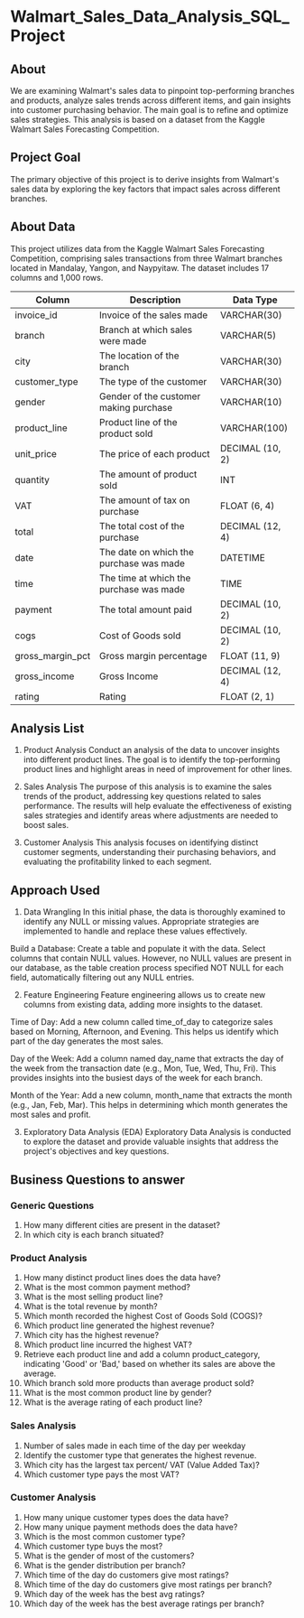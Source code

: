# Walmart_Sales_Data_Analysis_SQL_Project

## About

We are examining Walmart's sales data to pinpoint top-performing branches and products, analyze sales trends across different items, and gain insights into customer purchasing behavior. The main goal is to refine and optimize sales strategies. This analysis is based on a dataset from the Kaggle Walmart Sales Forecasting Competition.

## Project Goal

The primary objective of this project is to derive insights from Walmart's sales data by exploring the key factors that impact sales across different branches.

## About Data 

This project utilizes data from the Kaggle Walmart Sales Forecasting Competition, comprising sales transactions from three Walmart branches located in Mandalay, Yangon, and Naypyitaw. The dataset includes 17 columns and 1,000 rows.

| Column | Description | Data Type |
|----------|----------|----------|
| invoice_id   | Invoice of the sales made   | VARCHAR(30)   |
| branch   | Branch at which sales were made   | VARCHAR(5)   |
| city   | The location of the branch   | VARCHAR(30)   |
| customer_type | The type of the customer |  VARCHAR(30) |
| gender | Gender of the customer making purchase | VARCHAR(10) |
| product_line | Product line of the product sold | VARCHAR(100) |
| unit_price | The price of each product | DECIMAL (10, 2) |
| quantity | The amount of product sold | INT |
| VAT | The amount of tax on purchase | FLOAT (6, 4) |
| total | The total cost of the purchase | DECIMAL (12, 4) |
| date | The date on which the purchase was made | DATETIME | 
| time | The time at which the purchase was made| TIME |
| payment | The total amount paid | DECIMAL (10, 2) |
| cogs | Cost of Goods sold | DECIMAL (10, 2) |
| gross_margin_pct | Gross margin percentage | FLOAT (11, 9) |
| gross_income | Gross Income | DECIMAL (12, 4) |
| rating | Rating | FLOAT (2, 1) | 

## Analysis List 

1. Product Analysis
Conduct an analysis of the data to uncover insights into different product lines. The goal is to identify the top-performing product lines and highlight areas in need of improvement for other lines.

2. Sales Analysis
The purpose of this analysis is to examine the sales trends of the product, addressing key questions related to sales performance. The results will help evaluate the effectiveness of existing sales strategies and identify areas where adjustments are needed to boost sales.

3. Customer Analysis
This analysis focuses on identifying distinct customer segments, understanding their purchasing behaviors, and evaluating the profitability linked to each segment.

## Approach Used

1. Data Wrangling
In this initial phase, the data is thoroughly examined to identify any NULL or missing values. Appropriate strategies are implemented to handle and replace these values effectively.

Build a Database:
Create a table and populate it with the data.
Select columns that contain NULL values. However, no NULL values are present in our database, as the table creation process specified NOT NULL for each field, automatically filtering out any NULL entries.

2. Feature Engineering
Feature engineering allows us to create new columns from existing data, adding more insights to the dataset.

Time of Day:
Add a new column called time_of_day to categorize sales based on Morning, Afternoon, and Evening. This helps us identify which part of the day generates the most sales.

Day of the Week:
Add a column named day_name that extracts the day of the week from the transaction date (e.g., Mon, Tue, Wed, Thu, Fri). This provides insights into the busiest days of the week for each branch.

Month of the Year:
Add a new column, month_name that extracts the month (e.g., Jan, Feb, Mar). This helps in determining which month generates the most sales and profit.

3. Exploratory Data Analysis (EDA)
Exploratory Data Analysis is conducted to explore the dataset and provide valuable insights that address the project's objectives and key questions.

## Business Questions to answer

### Generic Questions 

1. How many different cities are present in the dataset?
2. In which city is each branch situated?

### Product Analysis

1. How many distinct product lines does the data have?
2. What is the most common payment method?
3. What is the most selling product line?
4. What is the total revenue by month?
5. Which month recorded the highest Cost of Goods Sold (COGS)?
6. Which product line generated the highest revenue?
7. Which city has the highest revenue?
8. Which product line incurred the highest VAT?
9. Retrieve each product line and add a column product_category, indicating 'Good' or 'Bad,' based on whether its sales are above the average.
10. Which branch sold more products than average product sold?
11. What is the most common product line by gender?
12. What is the average rating of each product line?

### Sales Analysis

1. Number of sales made in each time of the day per weekday
2. Identify the customer type that generates the highest revenue.
3. Which city has the largest tax percent/ VAT (Value Added Tax)?
4. Which customer type pays the most VAT?

### Customer Analysis

1. How many unique customer types does the data have?
2. How many unique payment methods does the data have?
3. Which is the most common customer type?
4. Which customer type buys the most?
5. What is the gender of most of the customers?
6. What is the gender distribution per branch?
7. Which time of the day do customers give most ratings?
8. Which time of the day do customers give most ratings per branch?
9. Which day of the week has the best avg ratings?
10. Which day of the week has the best average ratings per branch?
